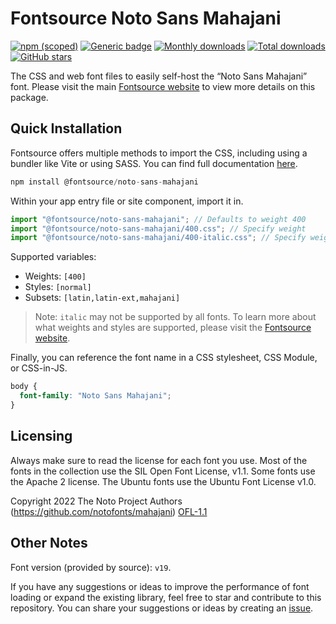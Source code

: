 # Fontsource Noto Sans Mahajani

[![npm (scoped)](https://img.shields.io/npm/v/@fontsource/noto-sans-mahajani?color=brightgreen)](https://www.npmjs.com/package/@fontsource/noto-sans-mahajani) [![Generic badge](https://img.shields.io/badge/fontsource-passing-brightgreen)](https://github.com/fontsource/fontsource) [![Monthly downloads](https://badgen.net/npm/dm/@fontsource/noto-sans-mahajani)](https://github.com/fontsource/fontsource) [![Total downloads](https://badgen.net/npm/dt/@fontsource/noto-sans-mahajani)](https://github.com/fontsource/fontsource) [![GitHub stars](https://img.shields.io/github/stars/fontsource/fontsource.svg?style=social&label=Star)](https://github.com/fontsource/fontsource/stargazers)

The CSS and web font files to easily self-host the “Noto Sans Mahajani” font. Please visit the main [Fontsource website](https://fontsource.org/fonts/noto-sans-mahajani) to view more details on this package.

## Quick Installation

Fontsource offers multiple methods to import the CSS, including using a bundler like Vite or using SASS. You can find full documentation [here](https://fontsource.org/docs/getting-started/introduction).

```javascript
npm install @fontsource/noto-sans-mahajani
```

Within your app entry file or site component, import it in.

```javascript
import "@fontsource/noto-sans-mahajani"; // Defaults to weight 400
import "@fontsource/noto-sans-mahajani/400.css"; // Specify weight
import "@fontsource/noto-sans-mahajani/400-italic.css"; // Specify weight and style
```

Supported variables:
- Weights: `[400]`
- Styles: `[normal]`
- Subsets: `[latin,latin-ext,mahajani]`

> Note: `italic` may not be supported by all fonts. To learn more about what weights and styles are supported, please visit the [Fontsource website](https://fontsource.org/fonts/noto-sans-mahajani).

Finally, you can reference the font name in a CSS stylesheet, CSS Module, or CSS-in-JS.

```css
body {
  font-family: "Noto Sans Mahajani";
}
```

## Licensing
Always make sure to read the license for each font you use. Most of the fonts in the collection use the SIL Open Font License, v1.1. Some fonts use the Apache 2 license. The Ubuntu fonts use the Ubuntu Font License v1.0.

Copyright 2022 The Noto Project Authors (https://github.com/notofonts/mahajani)
[OFL-1.1](http://scripts.sil.org/OFL)

## Other Notes
Font version (provided by source): `v19`.

If you have any suggestions or ideas to improve the performance of font loading or expand the existing library, feel free to star and contribute to this repository. You can share your suggestions or ideas by creating an [issue](https://github.com/fontsource/fontsource/issues).